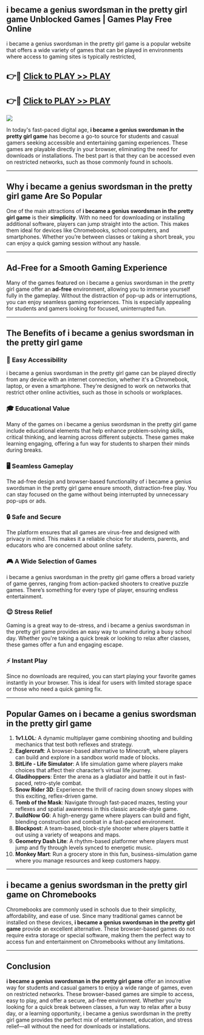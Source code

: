 ## i became a genius swordsman in the pretty girl game Unblocked Games | Games Play Free Online

i became a genius swordsman in the pretty girl game is a popular website that offers a wide variety of games that can be played in environments where access to gaming sites is typically restricted,


## 👉🔴 [Click to PLAY >> PLAY](http://freeplayer.one?title=i_became_a_genius_swordsman_in_the_pretty_girl_game&ref=19D)

## 👉🔴 [Click to PLAY >> PLAY](http://freeplayer.one?title=i_became_a_genius_swordsman_in_the_pretty_girl_game&ref=19D)


<a href="http://freeplayer.one?title=i_became_a_genius_swordsman_in_the_pretty_girl_game&ref=19D"><img src="https://clearcache.store/games.png"></a>

In today's fast-paced digital age, **i became a genius swordsman in the pretty girl game** has become a go-to source for students and casual gamers seeking accessible and entertaining gaming experiences. These games are playable directly in your browser, eliminating the need for downloads or installations. The best part is that they can be accessed even on restricted networks, such as those commonly found in schools.

---

## **Why i became a genius swordsman in the pretty girl game Are So Popular**

One of the main attractions of **i became a genius swordsman in the pretty girl game** is their **simplicity**. With no need for downloading or installing additional software, players can jump straight into the action. This makes them ideal for devices like Chromebooks, school computers, and smartphones. Whether you’re between classes or taking a short break, you can enjoy a quick gaming session without any hassle.

---

## **Ad-Free for a Smooth Gaming Experience**

Many of the games featured on i became a genius swordsman in the pretty girl game offer an **ad-free** environment, allowing you to immerse yourself fully in the gameplay. Without the distraction of pop-up ads or interruptions, you can enjoy seamless gaming experiences. This is especially appealing for students and gamers looking for focused, uninterrupted fun.

---

## **The Benefits of i became a genius swordsman in the pretty girl game**

### 🚪 **Easy Accessibility**
i became a genius swordsman in the pretty girl game can be played directly from any device with an internet connection, whether it's a Chromebook, laptop, or even a smartphone. They're designed to work on networks that restrict other online activities, such as those in schools or workplaces.

### 🎓 **Educational Value**
Many of the games on i became a genius swordsman in the pretty girl game include educational elements that help enhance problem-solving skills, critical thinking, and learning across different subjects. These games make learning engaging, offering a fun way for students to sharpen their minds during breaks.

### 🖥️ **Seamless Gameplay**
The ad-free design and browser-based functionality of i became a genius swordsman in the pretty girl game ensure smooth, distraction-free play. You can stay focused on the game without being interrupted by unnecessary pop-ups or ads.

### 🔒 **Safe and Secure**
The platform ensures that all games are virus-free and designed with privacy in mind. This makes it a reliable choice for students, parents, and educators who are concerned about online safety.

### 🎮 **A Wide Selection of Games**
i became a genius swordsman in the pretty girl game offers a broad variety of game genres, ranging from action-packed shooters to creative puzzle games. There’s something for every type of player, ensuring endless entertainment.

### 😌 **Stress Relief**
Gaming is a great way to de-stress, and i became a genius swordsman in the pretty girl game provides an easy way to unwind during a busy school day. Whether you're taking a quick break or looking to relax after classes, these games offer a fun and engaging escape.

### ⚡ **Instant Play**
Since no downloads are required, you can start playing your favorite games instantly in your browser. This is ideal for users with limited storage space or those who need a quick gaming fix.

---

## **Popular Games on i became a genius swordsman in the pretty girl game**

1. **1v1.LOL**: A dynamic multiplayer game combining shooting and building mechanics that test both reflexes and strategy.
2. **Eaglercraft**: A browser-based alternative to Minecraft, where players can build and explore in a sandbox world made of blocks.
3. **BitLife - Life Simulator**: A life simulation game where players make choices that affect their character’s virtual life journey.
4. **Gladihoppers**: Enter the arena as a gladiator and battle it out in fast-paced, retro-style combat.
5. **Snow Rider 3D**: Experience the thrill of racing down snowy slopes with this exciting, reflex-driven game.
6. **Tomb of the Mask**: Navigate through fast-paced mazes, testing your reflexes and spatial awareness in this classic arcade-style game.
7. **BuildNow GG**: A high-energy game where players can build and fight, blending construction and combat in a fast-paced environment.
8. **Blockpost**: A team-based, block-style shooter where players battle it out using a variety of weapons and maps.
9. **Geometry Dash Lite**: A rhythm-based platformer where players must jump and fly through levels synced to energetic music.
10. **Monkey Mart**: Run a grocery store in this fun, business-simulation game where you manage resources and keep customers happy.

---

## **i became a genius swordsman in the pretty girl game on Chromebooks**

Chromebooks are commonly used in schools due to their simplicity, affordability, and ease of use. Since many traditional games cannot be installed on these devices, **i became a genius swordsman in the pretty girl game** provide an excellent alternative. These browser-based games do not require extra storage or special software, making them the perfect way to access fun and entertainment on Chromebooks without any limitations.

---

## **Conclusion**

**i became a genius swordsman in the pretty girl game** offer an innovative way for students and casual gamers to enjoy a wide range of games, even on restricted networks. These browser-based games are simple to access, easy to play, and offer a secure, ad-free environment. Whether you’re looking for a quick break between classes, a fun way to relax after a busy day, or a learning opportunity, i became a genius swordsman in the pretty girl game provides the perfect mix of entertainment, education, and stress relief—all without the need for downloads or installations.